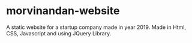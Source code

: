 # morvinandan-website
A static website for a startup company made in year 2019.
Made in Html, CSS, Javascript and using JQuery Library.
